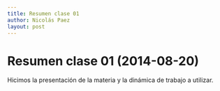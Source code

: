```yaml
---
title: Resumen clase 01
author: Nicolás Paez
layout: post
---
```


Resumen clase 01 (2014-08-20)
=============================

Hicimos la presentación de la materia y la dinámica de trabajo a utilizar.
